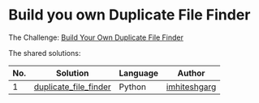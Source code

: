 # Build you own Duplicate File Finder

The Challenge: [Build Your Own Duplicate File Finder](https://codingchallenges.fyi/challenges/challenge-duplicate-files)

The shared solutions:

| No. | Solution                                                                    | Language | Author |
|-----|-----------------------------------------------------------------------------|----------|--------|
| 1   | [duplicate_file_finder](https://github.com/imhiteshgarg/duplicate_file_finder) | Python | [imhiteshgarg](https://github.com/imhiteshgarg) |

